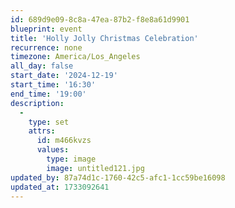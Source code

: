 ```yaml
---
id: 689d9e09-8c8a-47ea-87b2-f8e8a61d9901
blueprint: event
title: 'Holly Jolly Christmas Celebration'
recurrence: none
timezone: America/Los_Angeles
all_day: false
start_date: '2024-12-19'
start_time: '16:30'
end_time: '19:00'
description:
  -
    type: set
    attrs:
      id: m466kvzs
      values:
        type: image
        image: untitled121.jpg
updated_by: 87a74d1c-1760-42c5-afc1-1cc59be16098
updated_at: 1733092641
---
```

